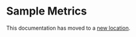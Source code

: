 # Sample Metrics

This documentation has moved to a [new location](https://github.com/openshift/cluster-monitoring-operator/blob/master/Documentation/sample-metrics.md).
